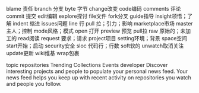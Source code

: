 blame 责任
branch  分支
byte  字节
change改变
code编码
comments  评论
commit  提交
edit编辑
explore探讨
file文件
fork分叉
guide指导
insight领悟；了解
indent  缩进
issues问题
line  行
pull  拉；引力；影响
marketplace市场
master主人；控制
mode风格；模式
open  打开
preview 预览
pull拉
raw 原始的；未加工的
read阅读
request 要求；请求
project项目
setting环境；背景
space空间
start开始；启动
security安全
sloc 代码行；行数
soft软的
unwatch取消关注
update更新
wiki维基
wrap包裹

topic
repositories
Trending
Collections
Events
developer
Discover interesting projects and people to populate your personal news feed.
Your news feed helps you keep up with recent activity on repositories you watch and people you follow.
